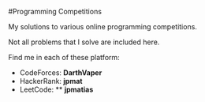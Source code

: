 #Programming Competitions

My solutions to various online programming competitions.

Not all problems that I solve are included here.

Find me in each of these platform:
* CodeForces: **DarthVaper**
* HackerRank: **jpmat**
* LeetCode: ** **jpmatias**